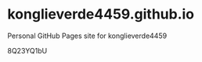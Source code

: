 # konglieverde4459.github.io
Personal GitHub Pages site for konglieverde4459































































8Q23YQ1bU
